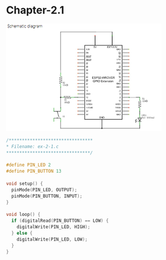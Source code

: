 # Chapter-2.1

<img src="https://raw.githubusercontent.com/Nathan-Bransby-NMT/Dual-Diploma-2024/main/Assets/diagram_esp32_ch2-1.png" alt="Exercise-2.1 Schematic Diagram"/>

```C
/********************************
* Filename: ex-2-1.c
********************************/

#define PIN_LED 2
#define PIN_BUTTON 13

void setup() {
  pinMode(PIN_LED, OUTPUT);
  pinMode(PIN_BUTTON, INPUT);
}

void loop() {
  if (digitalRead(PIN_BUTTON) == LOW) {
    digitalWrite(PIN_LED, HIGH);
  } else {
    digitalWrite(PIN_LED, LOW);
  }
}


```